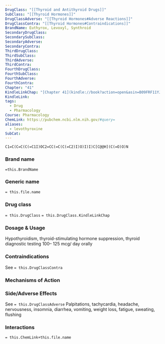 ```yaml
---
DrugClass: "[[Thyroid and Antithyroid Drugs]]"
SubClass: "[[Thyroid Hormones]]"
DrugClassAdverse: "[[Thyroid Hormones#Adverse Reactions]]"
DrugClassContra: "[[Thyroid Hormones#Contraindications]]"
BrandName: Euthyrox, Levoxyl, Synthroid
SecondaryDrugClass: 
SecondarySubClass: 
SecondaryAdverse: 
SecondaryContra: 
ThirdDrugClass: 
ThirdSubClass: 
ThirdAdverse: 
ThirdContra: 
FourthDrugClass: 
FourthSubClass: 
FourthAdverse: 
FourthContra: 
Chapter: "41"
KindleLinkChap: "[Chapter 41](kindle://book?action=open&asin=B09FRF11YJ&location=23770)"
KindleLink: 
tags:
  - Drug
  - Pharmacology
Course: Pharmacology
ChemLink: https://pubchem.ncbi.nlm.nih.gov/#query=
aliases:
  - levothyroxine
SubCat:
---
```

```smiles
C1=C(C=C(C(=C1I)OC2=CC(=C(C(=C2)I)O)I)I)C[C@@H](C(=O)O)N
```

### Brand name
`=this.BrandName`

### Generic name
`= this.file.name`

### Drug class 
`= this.DrugClass`
	`= this.DrugClass.KindleLinkChap`

### Dosage & Usage
Hypothyroidism, thyroid-stimulating hormone suppression, thyroid diagnostic testing
100– 125 mcg/ day orally

### Contraindications
See `= this.DrugClassContra`

### Mechanisms of Action


### Side/Adverse Effects
See `= this.DrugClassAdverse`
Palpitations, tachycardia, headache, nervousness, insomnia, diarrhea, vomiting, weight loss, fatigue, sweating, flushing

### Interactions

`= this.ChemLink+this.file.name`

